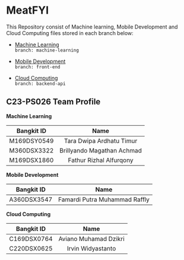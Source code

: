 # MeatFYI

This Repository consist of Machine learning, Mobile Development and Cloud Computing files stored in each branch below:

- [Machine Learning](https://github.com/C23-PS026/Bangkit-2023-C23-PS026/tree/machine-learning) 
  <br>`branch: machine-learning`
  
- [Mobile Development](https://github.com/C23-PS026/Bangkit-2023-C23-PS026/tree/front-end)
  <br>`branch: front-end`
  
- [Cloud Computing](https://github.com/C23-PS026/Bangkit-2023-C23-PS026/tree/backend-api)
  <br>`branch: backend-api`
  
## C23-PS026 Team Profile

**Machine Learning**

| Bangkit ID | Name |
|:----------:|:----:|
|M169DSY0549|Tara Dwipa Ardhatu Timur|
|M360DSX3322|Brillyando Magathan Achmad|
|M169DSX1860|Fathur Rizhal Alfurqony|

**Mobile Development**

| Bangkit ID | Name |
|:----------:|:----:|
|A360DSX3547|Famardi Putra Muhammad Raffly|

**Cloud Computing**

| Bangkit ID | Name |
|:----------:|:----:|
|C169DSX0764|Aviano Muhamad Dzikri|
|C220DSX0625|Irvin Widyastanto|
